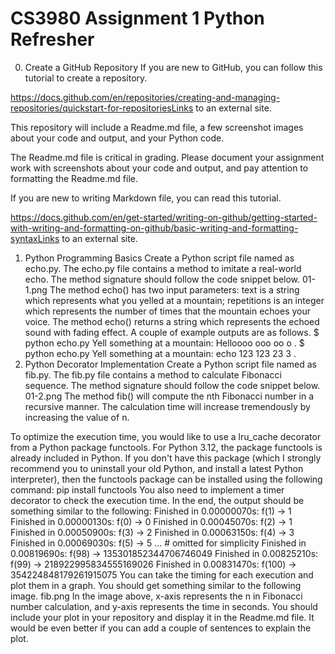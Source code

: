 # CS3980 Assignment 1 Python Refresher
 
 0. Create a GitHub Repository
If you are new to GitHub, you can follow this tutorial to create a repository.

https://docs.github.com/en/repositories/creating-and-managing-repositories/quickstart-for-repositoriesLinks to an external site.

This repository will include a Readme.md file, a few screenshot images about your code and output, and your Python code.

The Readme.md file is critical in grading. Please document your assignment work with screenshots about your code and output, and pay attention to formatting the Readme.md file.

If you are new to writing Markdown file, you can read this tutorial.

https://docs.github.com/en/get-started/writing-on-github/getting-started-with-writing-and-formatting-on-github/basic-writing-and-formatting-syntaxLinks to an external site.

 

1. Python Programming Basics
Create a Python script file named as echo.py. The echo.py file contains a method to imitate a real-world echo. The method signature should follow the code snippet below.
01-1.png
The method echo() has two input parameters: text is a string which represents what you yelled at a mountain; repetitions is an integer which represents the number of times that the mountain echoes your voice.
The method echo() returns a string which represents the echoed sound with fading effect. A couple of example outputs are as follows.
   $ python echo.py
   Yell something at a mountain: Helloooo
   ooo
   oo
   o
   .
   $ python echo.py
   Yell something at a mountain: echo 123
   123
   23
   3
   .
2. Python Decorator Implementation
Create a Python script file named as fib.py. The fib.py file contains a method to calculate Fibonacci sequence. The method signature should follow the code snippet below.
01-2.png
The method fib() will compute the nth Fibonacci number in a recursive manner. The calculation time will increase tremendously by increasing the value of n.

To optimize the execution time, you would like to use a lru_cache decorator from a Python package functools. For Python 3.12, the package functools is already included in Python. If you don't have this package (which I strongly recommend you to uninstall your old Python, and install a latest Python interpreter), then the functools package can be installed using the following command:
pip install functools
You also need to implement a timer decorator to check the execution time. In the end, the output should be something similar to the following:
    Finished in 0.00000070s: f(1) -> 1
    Finished in 0.00000130s: f(0) -> 0
    Finished in 0.00045070s: f(2) -> 1
    Finished in 0.00050900s: f(3) -> 2
    Finished in 0.00063150s: f(4) -> 3
    Finished in 0.00069030s: f(5) -> 5
    ... # omitted for simplicity
    Finished in 0.00819690s: f(98) -> 135301852344706746049
    Finished in 0.00825210s: f(99) -> 218922995834555169026
    Finished in 0.00831470s: f(100) -> 354224848179261915075
You can take the timing for each execution and plot them in a graph. You should get something similar to the following image.
fib.png
In the image above, x-axis represents the n in Fibonacci number calculation, and y-axis represents the time in seconds.
You should include your plot in your repository and display it in the Readme.md file. It would be even better if you can add a couple of sentences to explain the plot.
